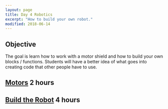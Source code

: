 ```yaml
---
layout: page
title: Day 4 Robotics
excerpt: "How to build your own robot."
modified: 2018-06-14
---
```


## Objective

The goal is learn how to work with a motor shield and how to build your own blocks / functions.  Students will have a better idea of what goes into creating code that other people have to use.

## [Motors](motors) 2 hours

## [Build the Robot](robot) 4 hours

